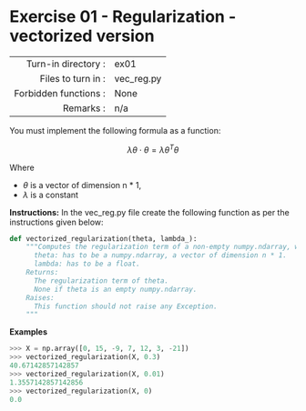 # Exercise 01 - Regularization - vectorized version

|                         |                    |
| -----------------------:| ------------------ |
|   Turn-in directory :   |  ex01              |
|   Files to turn in :    |  vec_reg.py        |
|   Forbidden functions : |  None              |
|   Remarks :             |  n/a               |

You must implement the following formula as a function:  
  
$$
\lambda \theta \cdot \theta = \lambda \theta^{T}\theta
$$

Where 
- $\theta$ is a vector of dimension n * 1,
- $\lambda$ is a constant


**Instructions:**
In the vec_reg.py file create the following function as per the instructions given below:
```python
def vectorized_regularization(theta, lambda_):
    """Computes the regularization term of a non-empty numpy.ndarray, without any for-loop.    Args:
      theta: has to be a numpy.ndarray, a vector of dimension n * 1.
      lambda: has to be a float.
    Returns:
      The regularization term of theta.
      None if theta is an empty numpy.ndarray.
    Raises:
      This function should not raise any Exception.
    """
```

**Examples**
```python
>>> X = np.array([0, 15, -9, 7, 12, 3, -21])
>>> vectorized_regularization(X, 0.3)
40.67142857142857
>>> vectorized_regularization(X, 0.01)
1.3557142857142856
>>> vectorized_regularization(X, 0)
0.0
```